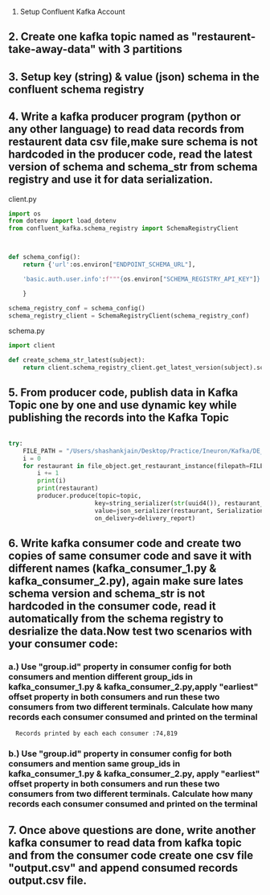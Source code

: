1. Setup Confluent Kafka Account

## 2. Create one kafka topic named as "restaurent-take-away-data" with 3 partitions


## 3. Setup key (string) & value (json) schema in the confluent schema registry


## 4. Write a kafka producer program (python or any other language) to read data records from restaurent data csv file,make sure schema is not hardcoded in the producer code, read the latest version of schema and schema_str from schema registry and use it for data serialization.

client.py
``` python
import os
from dotenv import load_dotenv
from confluent_kafka.schema_registry import SchemaRegistryClient



def schema_config():
    return {'url':os.environ["ENDPOINT_SCHEMA_URL"],

    'basic.auth.user.info':f"""{os.environ["SCHEMA_REGISTRY_API_KEY"]}:{os.environ["SCHEMA_REGISTRY_API_SECRET"]}"""

    }

schema_registry_conf = schema_config()
schema_registry_client = SchemaRegistryClient(schema_registry_conf)

```


schema.py
``` python
import client

def create_schema_str_latest(subject):
    return client.schema_registry_client.get_latest_version(subject).schema.schema_str

```


## 5. From producer code, publish data in Kafka Topic one by one and use dynamic key while publishing the records into the Kafka Topic


``` python

try:
    FILE_PATH = "/Users/shashankjain/Desktop/Practice/Ineuron/Kafka/DE_Kafka_project_assignment/Assignment-1/restaurant_orders.csv"
    i = 0
    for restaurant in file_object.get_restaurant_instance(filepath=FILE_PATH):
        i += 1
        print(i)
        print(restaurant)
        producer.produce(topic=topic,
                        key=string_serializer(str(uuid4()), restaurant_to_dict),
                        value=json_serializer(restaurant, SerializationContext(topic, MessageField.VALUE)),
                        on_delivery=delivery_report)

```


## 6. Write kafka consumer code and create two copies of same consumer code and save it with different names (kafka_consumer_1.py & kafka_consumer_2.py), again make sure lates schema version and schema_str is not hardcoded in the consumer code, read it automatically from the schema registry to desrialize the data.Now test two scenarios with your consumer code:

###    a.) Use "group.id" property in consumer config for both consumers and mention different group_ids in kafka_consumer_1.py & kafka_consumer_2.py,apply "earliest" offset property in both consumers and run these two consumers from two different terminals. Calculate how many records each consumer consumed and printed on the terminal

```
  Records printed by each each consumer :74,819
```






### b.) Use "group.id" property in consumer config for both consumers and mention same group_ids in kafka_consumer_1.py & kafka_consumer_2.py, apply "earliest" offset property in both consumers and run these two consumers from two different terminals. Calculate how many records each consumer consumed and printed on the terminal



## 7. Once above questions are done, write another kafka consumer to read data from kafka topic and from the consumer code create one csv file "output.csv" and append consumed records output.csv file.

